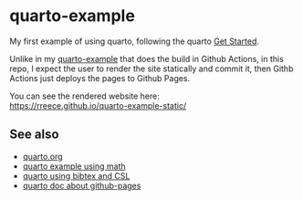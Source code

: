 # quarto-example

My first example of using quarto, following the quarto
[Get Started](https://quarto.org/docs/get-started/hello/text-editor.html).

Unlike in my [quarto-example](https://github.com/rreece/quarto-example/)
that does the build in Github Actions, in this repo, I expect the user to
render the site statically and commit it, then Githb Actions just deploys
the pages to Github Pages.

You can see the rendered website here:        
<https://rreece.github.io/quarto-example-static/>


## See also

-   [quarto.org](https://quarto.org/)
-   [quarto example using math](https://github.com/quarto-dev/quarto-examples/tree/main/html-math)
-   [quarto using bibtex and CSL](https://github.com/quarto-dev/quarto-examples/tree/main/appendix-csl)
-   [quarto doc about github-pages](https://quarto.org/docs/publishing/github-pages.html)


